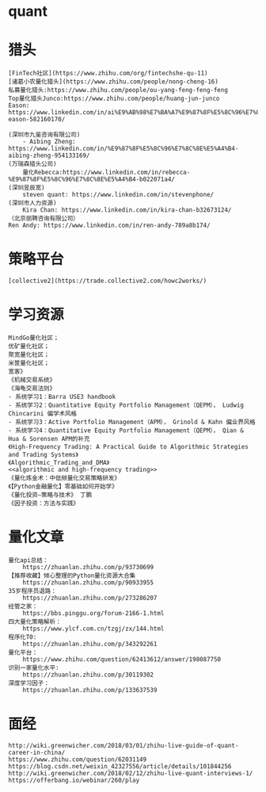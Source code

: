 # quant



# 猎头
	[FinTech社区](https://www.zhihu.com/org/fintechshe-qu-11)
	[诸葛小农量化猎头](https://www.zhihu.com/people/nong-cheng-16)
	私募量化猎头:https://www.zhihu.com/people/ou-yang-feng-feng-feng
	Top量化猎头Junco:https://www.zhihu.com/people/huang-jun-junco
	Eason: https://www.linkedin.com/in/ai%E9%AB%98%E7%BA%A7%E9%87%8F%E5%8C%96%E7%8C%8E%E5%A4%B4-eason-582160170/

	(深圳市九鉴咨询有限公司)
		- Aibing Zheng: https://www.linkedin.com/in/%E9%87%8F%E5%8C%96%E7%8C%8E%E5%A4%B4-aibing-zheng-954133169/
	(万瑞森猎头公司)
		量化Rebecca:https://www.linkedin.com/in/rebecca-%E9%87%8F%E5%8C%96%E7%8C%8E%E5%A4%B4-b022071a4/
	(深圳昱辰宽)
		steven quant: https://www.linkedin.com/in/stevenphone/
	(深圳市人力资源)
		Kira Chan: https://www.linkedin.com/in/kira-chan-b32673124/
	（北京丽聘咨询有限公司）
	Ren Andy: https://www.linkedin.com/in/ren-andy-789a8b174/

# 策略平台
	[collective2](https://trade.collective2.com/howc2works/)

# 学习资源
	MindGo量化社区；
	优矿量化社区；
	聚宽量化社区；
	米筐量化社区；
	宽客》
	《机械交易系统》
	《海龟交易法则》
	- 系统学习1：Barra USE3 handbook
	- 系统学习2：Quantitative Equity Portfolio Management（QEPM）， Ludwig Chincarini 偏学术风格
	- 系统学习3：Active Portfolio Management（APM）， Grinold & Kahn 偏业界风格
	- 系统学习4：Quantitative Equity Portfolio Management（QEPM）， Qian & Hua & Sorensen APM的补充
	《High-Frequency Trading: A Practical Guide to Algorithmic Strategies and Trading Systems》
	《Algorithmic_Trading_and_DMA》
	<<algorithmic and high-frequency trading>>
	《量化炼金术：中低频量化交易策略研发》
	《【Python金融量化】零基础如何开始学》
	《量化投资—策略与技术》 丁鹏
	《因子投资：方法与实践》

# 量化文章
	量化api总结：
		https://zhuanlan.zhihu.com/p/93730699
	【推荐收藏】倾心整理的Python量化资源大合集
		https://zhuanlan.zhihu.com/p/90933955
	35岁程序员退路：
		https://zhuanlan.zhihu.com/p/273286207
	经管之家：
		https://bbs.pinggu.org/forum-2166-1.html
	四大量化策略解析：
		https://www.ylcf.com.cn/tzgj/zx/144.html
	程序化T0:
		https://zhuanlan.zhihu.com/p/343292261
	量化平台：
		https://www.zhihu.com/question/62413612/answer/198087750
	识别一家量化水平:
		https://zhuanlan.zhihu.com/p/30119302
	深度学习因子：
		https://zhuanlan.zhihu.com/p/133637539
	
# 面经
	http://wiki.greenwicher.com/2018/03/01/zhihu-live-guide-of-quant-career-in-china/
	https://www.zhihu.com/question/62031149
	https://blog.csdn.net/weixin_42327556/article/details/101844256
	http://wiki.greenwicher.com/2018/02/12/zhihu-live-quant-interviews-1/
	https://offerbang.io/webinar/260/play
